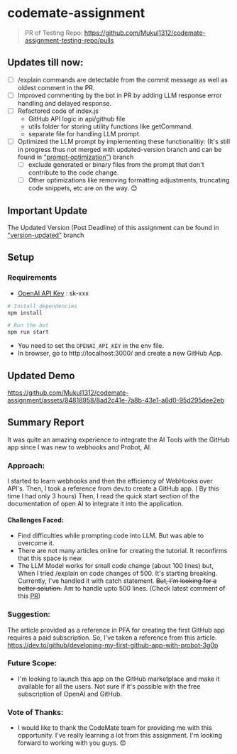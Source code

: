 # codemate-assignment

> PR of Testing Repo: https://github.com/Mukul1312/codemate-assignment-testing-repo/pulls

## Updates till now:
 - [ ] /explain commands are detectable from the commit message as well as oldest comment in the PR.
 - [ ] Improved commenting by the bot in PR by adding LLM response error handling and delayed response.
 - [ ] Refactored code of index.js 
    - GitHub API logic in api/github file
    - utils folder for storing utility functions like getCommand.
    - separate file for handling LLM prompt.
 - [ ] Optimized the LLM prompt by implementing these functionalitiy: (It's still in progress thus not merged with updated-version branch and can be found in ["prompt-optimization"]("https://github.com/Mukul1312/codemate-assignment/tree/optimized-prompt")) branch
    - [ ] exclude generated or binary files from the prompt that don't contribute to the code change.
    - [ ] Other optimizations like removing formatting adjustments, truncating code snippets, etc are on the way. 😊

## Important Update
The Updated Version (Post Deadline) of this assignment can be found in ["version-updated"](https://github.com/Mukul1312/codemate-assignment/tree/updated-version) branch

## Setup

### Requirements
- [OpenAI API Key](https://platform.openai.com/api-keys/) : sk-xxx

```sh
# Install dependencies
npm install

# Run the bot
npm run start
```
- You need to set the `OPENAI_API_KEY` in the env file.
- In browser, go to http://localhost:3000/ and create a new GitHub App.


## Updated Demo
https://github.com/Mukul1312/codemate-assignment/assets/84818958/8ad2c41e-7a8b-43e1-a6d0-95d295dee2eb

## Summary Report
It was quite an amazing experience to integrate the AI Tools with the GitHub app since I was new to webhooks and Probot, AI.

### Approach:
I started to learn webhooks and then the efficiency of WebHooks over API's. Then, I took a reference from dev.to create a GitHub app. ( By this time I had only 3 hours) Then, I read the quick start section of the documentation of open AI to integrate it into the application.

#### Challenges Faced:
- Find difficulties while prompting code into LLM. But was able to overcome it.
- There are not many articles online for creating the tutorial. It reconfirms that this space is new.
- The LLM Model works for small code change (about 100 lines) but, When I tried /explain on code changes of 500. It's starting breaking. Currently, I've handled it with catch statement. ~~But, I'm looking for a better solution.~~ Am to handle upto 500 lines. (Check latest comment of this [PR]("https://github.com/Mukul1312/codemate-assignment/pull/1"))

### Suggestion:
The article provided as a reference in PFA for creating the first GitHub app requires a paid subscription. So, I've taken a reference from this article. 
https://dev.to/github/developing-my-first-github-app-with-probot-3g0p 

### Future Scope:
- I'm looking to launch this app on the GitHub marketplace and make it available for all the users. Not sure if it's possible with the free subscription of OpenAI and GitHub.

### Vote of Thanks:
- I would like to thank the CodeMate team for providing me with this opportunity. I've really learning a lot from this assignment. I'm looking forward to working with you guys. 😊
